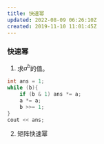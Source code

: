 ```yaml
---
title: 快速幂
updated: 2022-08-09 06:26:10Z
created: 2019-11-10 11:01:45Z
---
```


### 快速幂

1. 求$a^b$的值。
```c++
int ans = 1;
while (b){
    if (b & 1) ans *= a;
    a *= a;
    b >>= 1;
}
cout << ans;
```
2. 矩阵快速幂

